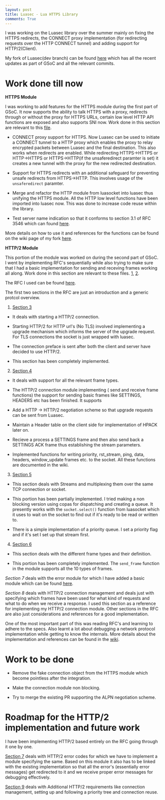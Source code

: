 ```yaml
---
layout: post
title: Luasec - Lua HTTPS Library
comments: True
---
```


I was working on the Luasec library over the summer mainly on fixing the HTTPS redirects, the CONNECT proxy implementation (for redirecting requests over the HTTP CONNECT tunnel) and adding support for HTTP/2(Client). 

My fork of Luasec(dev branch) can be found <a href="https://github.com/whoami-nr/luasec/tree/dev">here</a> which has all the recent updates as part of GSoC and all the relevant commits.

# Work done till now

<strong>HTTPS Module</strong>

I was working to add features for the HTTPS module during the first part of GSoC. It now supports the ability to talk HTTPS with a proxy, redirects through or without the proxy for HTTPS URLs, certain low level HTTP API functions are exposed and also supports SNI now. Work done in this section are relevant to this [file](https://github.com/whoami-nr/luasec/blob/dev/src/https.lua).


- CONNECT proxy support for HTTPS. Now Luasec can be used to initiate a CONNECT tunnel to a HTTP
proxy which enables the proxy to relay encrypted packets between Luasec and the final destination. This also works when redirects are enabled. While redirecting HTTPS->HTTPS or HTTP->HTTPS or HTTPS->HTTP(if the unsaferedirect paramter is set) it creates a new tunnel with the proxy for the new redirected destination. 

- Support for HTTPS redirects with an additional safeguard for preventing unsafe redirects from HTTPS->HTTP. This involves usage of the `unsaferedirect` paramter. 

- Merge and refactor the HTTP module from luasocket into luasec thus unifying the HTTPS module. All the HTTP low level functions have been imported into luasec now. This was done to increase code reuse within the library. 

- Test server name indication so that it conforms to section 3.1 of RFC 3546 which can found <a href="https://www.ietf.org/rfc/rfc3546.txt">here</a>.

More details on how to use it and references for the functions can be found on the wiki page of my fork <a href="https://github.com/whoami-nr/luasec/wiki/Luasec-HTTPS-Module">here</a>.

<strong>HTTP/2 Module</strong>

This portion of the module was worked on during the second part of GSoC. I went by implementing RFC's sequentially while also trying to make sure that I had a basic implementation for sending and receving frames working all along. Work done in this section are relevant to these files. [1](), [2](). 

The RFC I used can be found [here](http://httpwg.org/specs/rfc7540.html). 

The first two sections in the RFC are just an introduction and a generic protcol overview. 

1) [Section 3](http://httpwg.org/specs/rfc7540.html#rfc.section.3)

- It deals with starting a HTTP/2 connection. 

- Starting HTTP/2 for HTTP url's (No TLS) involved implementing a upgrade mechanism which informs the server of the upgrade request. For TLS connections the socket is just wrapped with luasec. 

- The connection preface is sent after both the client and server have decided to use HTTP/2.

- This section has been completely implemented. 

2) [Section 4](http://httpwg.org/specs/rfc7540.html#rfc.section.4)

- It deals with support for all the relevant frame types.

- The HTTP/2 connection module implementing ( send and receive frame functions) the support for sending basic frames like SETTINGS, HEADERS etc has been finished. It supports 

- Add a HTTP -> HTTP/2 negotiation scheme so that upgrade requests can be sent from Luasec. 

- Maintain a Header table on the client side for implementation of HPACK later on. 

- Recieve a process a SETTINGS frame and then also send back a SETTINGS ACK frame thus establishing the stream parameters. 

- Implemented functions for writing priority, rst_stream, ping, data, headers, window_update frames etc. to the socket. All these functions are documented in the wiki. 

3) [Section 5](http://httpwg.org/specs/rfc7540.html#rfc.section.5)

- This section deals with Streams and multiplexing them over the same TCP connection or socket. 

- This portion has been partially implemented. I tried making a non blocking version using copas for dispatching and creating a queue. It presently works with the `socket.select()` function from luasocket which it uses to wait on the socket to find out if it's ready to be read or written to. 

- There is a simple implementation of a priority queue. I set a priority flag and if it's set I set up that stream first. 

4) [Section 6](http://httpwg.org/specs/rfc7540.html#rfc.section.6)

- This section deals with the different frame types and their definition. 

- This portion has been completely implemented. The `send_frame` function in the module supports all the 10 types of frames. 


*Section 7* deals with the error module for which I have added a basic module which can be found [here](https://github.com/whoami-nr/luasec/blob/dev/src/http2_error.lua).
 
*Section 8* deals with HTTP/2 connection management and deals just with specifying which frames have been used for what kind of requests and what to do when we receive a response. I used this section as a reference for implementing my HTTP/2 connection module. Other sections in the RFC are also just considerations and references for a good implementation.


One of the most important part of this was reading RFC's and learning to adhere to the specs. Also learnt a lot about debugging a network protocol implementation while getting to know the internals. More details about the implementation and references can be found in the [wiki](https://github.com/whoami-nr/luasec/wiki/Luasec-HTTP-2-Module). 


# Work to be done

- Remove the fake connection object from the HTTPS module which become pointless after the integration. 

- Make the connection module non blocking.  

- Try to merge the existing PR supporting the ALPN negotiation scheme. 


# Roadmap for the HTTP/2 implementation and future work

I have been implementing HTTP/2 based entirely on the RFC going through it one by one. 

[Section 7](http://httpwg.org/specs/rfc7540.html#rfc.section.7) deals with HTTP/2 error codes for which we have to implement a module specifying the same. Based on this module it also has to be linked with the existing implementation so that all the error's (essentially error messages) get redirected to it and we receive proper error messages for debugging effectively. 


[Section 9](http://httpwg.org/specs/rfc7540.html#rfc.section.9) deals with Additional HTTP/2 requirements like connection management, setting up and following a priority tree and connection reuse. 
